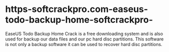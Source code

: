 # https-softcrackpro.com-easeus-todo-backup-home-softcrackpro-
 EaseUS Todo Backup Home Crack is a free downloading system and is also used for backup our data files and our pc hard disc partitions. This software is not only a backup software it can be used to recover hard disc partitions.
